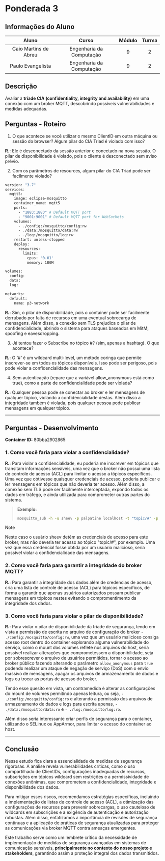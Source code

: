 # Ponderada 3
## Informações do Aluno  
Aluno | Curso | Módulo | Turma
:---: | :---: | :---: | :---:
Caio Martins de Abreu | Engenharia da Computação | 9 | 2
Paulo Evangelista | Engenharia da Computação | 9 | 2

## Descrição
Avaliar a **tríade CIA (confidentiality, integrity and availability)** em uma conexão com um broker MQTT, descobrindo possíveis vulnerabilidades e medidas adequadas.

## Perguntas - Roteiro
1. O que acontece se você utilizar o mesmo ClientID em outra máquina ou sessão do browser? Algum pilar do CIA Triad é violado com isso?

**R.:** Ele é desconectado da sessão anterior e conectado na nova sessão. O pilar de disponibilidade é violado, pois o cliente é desconectado sem aviso prévio.

2. Com os parâmetros de resources, algum pilar do CIA Triad pode ser facilmente violado?

```dockerfile
version: "3.7"
services:
  mqtt5:
    image: eclipse-mosquitto
    container_name: mqtt5
    ports:
      - "1883:1883" # Default MQTT port
      - "9001:9001" # Default MQTT port for WebSockets
    volumes:
      - ./config:/mosquitto/config:rw
      - ./data:/mosquitto/data:rw
      - ./log:/mosquitto/log:rw
    restart: unless-stopped
    deploy:
      resources:
        limits:
          cpus: '0.01'
          memory: 100M

volumes:
  config:
  data:
  log:

networks:
  default:
    name: p3-network
```

**R.:** Sim, o pilar de disponibilidade, pois o container pode ser facilmente derrubado por falta de recursos em uma eventual sobrecarga de mensagens. Além disso, a conexão sem TLS prejudica o pilar de confidencialidade, abrindo o sistema para ataques baseados em MitM, spoofing e eavesdropping.

3. Já tentou fazer o Subscribe no tópico #? (sim, apenas a hashtag). O que acontece?

**R.:** O '#' é um wildcard multi-level, um método coringa que permite inscrever-se em todos os tópicos disponíveis. Isso pode ser perigoso, pois pode violar a confidencialidade das mensagens.

4. Sem autenticação (repare que a variável allow_anonymous está como true), como a parte de confidencialidade pode ser violada?

**R.:** Qualquer pessoa pode se conectar ao broker e ler mensagens de qualquer tópico, violando a confidencialidade destas. Além disso a integridade também é violada, pois qualquer pessoa pode publicar mensagens em qualquer tópico.

---

## Perguntas - Desenvolvimento
**Container ID:** 80bba2902865

### 1. Como você faria para violar a confidencialidade?

**R.:** Para violar a confidencialidade, eu poderia me inscrever em tópicos que transitam informações sensíveis, uma vez que o broker não possui uma lista de controle de acesso (ACL) para limitar o acesso a tópicos específicos. Uma vez que obtivesse quaisquer credenciais de acesso, poderia publicar e ler mensagens em tópicos que não deveria ter acesso. Além disso, a conexão sem TLS pode ser facilmente interceptada, expondo todos os dados em tráfego, e ainda utilizada para comprometer outras partes do sistema.

> **Exemplo:**
>
> ```bash
> mosquitto_sub -h -u sheev -p palpatine localhost -t "topic/#" -p 1883
> ```

> [!NOTE]
> Neste caso o usuário sheev detém as credenciais de acesso para este broker, mas não deveria ter acesso ao tópico "topic/#", por exemplo.
> Uma vez que essa credencial fosse obtida por um usuário malicioso, seria possível violar a confidencialidade das mensagens.

### 2. Como você faria para garantir a integridade do broker MQTT?

**R.:** Para garantir a integridade dos dados além de credencias de acesso, cria uma lista de controle de acesso (ACL) para tópicos específicos, de forma a garantir que apenas usuários autorizados possam publicar mensagens em tópicos nestes evitando o compromentimento da integridade dos dados.

### 3. Como você faria para violar o pilar de disponibilidade?

**R.:** Para violar o pilar de disponibilidade da triade de segurança, tendo em vista a permissão de escrita no arquivo de configuração do broker `- ./config:/mosquitto/config:rw`, uma vez que um usuário malicioso consiga acesso root dentro do container explorando alguma vulnerabilidade do serviço, como o mount dos volumes reflete nos arquivos do host, seria possível realizar alterações que comprometessem a disponibilidade, seja por sobrescrever o arquivo de usuários permitidos, tornar o acesso ao broker público fazendo alterando o parâmetro `allow_anonymous` para `true` podendo realizar um ataque de negação de serviço (DoS) com o envio massivo de mensagens, apagar os arquivos de armazenamento de dados e logs ou trocar as portas de acesso do broker. 

Tendo esse quesito em vista, um contramedida é alterar as configurações do mount de volumes permitindo apenas leitura, ou seja, `- ./config:/mosquitto/config:ro` e alterando a permissão dos arquivos de armazenamento de dados e logs para escrita apenas, `- ./data:/mosquitto/data:ro` e `- ./log:/mosquitto/log:ro`. 

Além disso seria interessante criar perfis de segurança para o container, utilizando o SELinux ou AppArmor, para limitar o acesso do container ao host.

---

## Conclusão

Nesse estudo fica clara a essencialidade de medidas de segurança rigorosas. A análise revela vulnerabilidades críticas, como o uso compartilhado de ClientIDs, configurações inadequadas de recursos, subscrições em tópicos wildcard sem restrições e a permissividade de conexões anônimas, que comprometem a confidencialidade, integridade e disponibilidade dos dados.

Para mitigar esses riscos, recomendamos estratégias específicas, incluindo a implementação de listas de controle de acesso (ACL), a otimização das configurações de recursos para prevenir sobrecargas, o uso cauteloso de wildcards em subscrições e a exigência de autenticação e autorização robustas. Além disso, enfatizamos a importância de revisões de segurança contínuas e a aplicação de práticas de segurança atualizadas para proteger as comunicações via broker MQTT contra ameaças emergentes.

Este trabalho serve como um lembrete crítico da necessidade de implementação de medidas de segurança avançadas em sistemas de comunicação sensíveis, **principalmente no contexto do nosso projeto e stakeholders**, garantindo assim a proteção integral dos dados transmitidos.
